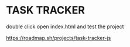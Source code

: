 # TASK TRACKER

double click open index.html and test the project

https://roadmap.sh/projects/task-tracker-js